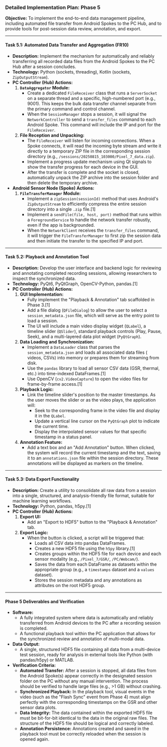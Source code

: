 ### Detailed Implementation Plan: Phase 5

**Objective:** To implement the end-to-end data management pipeline, including automated file transfer from Android
Spokes to the PC Hub, and to provide tools for post-session data review, annotation, and export.

-----

#### **Task 5.1: Automated Data Transfer and Aggregation (FR10)**

* **Description:** Implement the mechanism for automatically and reliably transferring all recorded data files from the
  Android Spokes to the PC Hub after a session concludes.
* **Technology:** Python (sockets, threading), Kotlin (sockets, `ZipOutputStream`).
* **PC Controller (Hub) Actions:**
    1. **`DataAggregator` Module:**
        * Create a dedicated `FileReceiver` class that runs a `ServerSocket` on a separate thread and a specific,
          high-numbered port (e.g., 9001). This keeps the bulk data transfer channel separate from the primary command
          and control channel.
        * When the `SessionManager` stops a session, it will signal the `NetworkController` to send a `transfer_files`
          command to each Android Spoke. This command will include the IP and port for the `FileReceiver`.
    2. **File Reception and Unpacking:**
        * The `FileReceiver` will listen for incoming connections. When a Spoke connects, it will read the incoming byte
          stream and write it directly to a temporary ZIP file in the corresponding session directory (e.g.,
          `/sessions/20250815_103000/Pixel_7_data.zip`).
        * Implement a progress update mechanism using Qt signals to show the transfer progress for each device in the
          GUI.
        * After the transfer is complete and the socket is closed, automatically unpack the ZIP archive into the session
          folder and then delete the temporary archive.
* **Android Sensor Node (Spoke) Actions:**
    1. **`FileTransferManager` Module:**
        * Implement a `zipSession(sessionId)` method that uses Android's `ZipOutputStream` to efficiently compress the
          entire session directory into a single `.zip` file.[1]
        * Implement a `sendFile(file, host, port)` method that runs within a `ForegroundService` to handle the network
          transfer robustly, even if the app is backgrounded.
        * When the `NetworkClient` receives the `transfer_files` command, it will trigger the `FileTransferManager` to
          first zip the session data and then initiate the transfer to the specified IP and port.

-----

#### **Task 5.2: Playback and Annotation Tool**

* **Description:** Develop the user interface and backend logic for reviewing and annotating completed recording
  sessions, allowing researchers to inspect the synchronized data.
* **Technology:** PyQt6, PyQtGraph, OpenCV-Python, pandas.[1]
* **PC Controller (Hub) Actions:**
    1. **GUI Implementation:**
        * Fully implement the "Playback & Annotation" tab scaffolded in Phase 3.[1]
        * Add a file dialog (`QFileDialog`) to allow the user to select a `session_metadata.json` file, which will serve
          as the entry point to load a session.
        * The UI will include a main video display widget (`QLabel`), a timeline slider (`QSlider`), standard playback
          controls (Play, Pause, Seek), and a multi-layered data plot widget (`PyQtGraph`).
    2. **Data Loading and Synchronization:**
        * Implement a `DataLoader` class that parses the `session_metadata.json` and loads all associated data files (
          videos, CSVs) into memory or prepares them for streaming from disk.
        * Use the `pandas` library to load all sensor CSV data (GSR, thermal, etc.) into time-indexed DataFrames.[1]
        * Use OpenCV (`cv2.VideoCapture`) to open the video files for frame-by-frame access.[1]
    3. **Playback Logic:**
        * Link the timeline slider's position to the master timestamps. As the user moves the slider or as the video
          plays, the application will:
            * Seek to the corresponding frame in the video file and display it in the `QLabel`.
            * Update a vertical line cursor on the `PyQtGraph` plot to indicate the current time.
            * Display the interpolated sensor values for that specific timestamp in a status panel.
    4. **Annotation Feature:**
        * Add a text box and an "Add Annotation" button. When clicked, the system will record the current timestamp and
          the text, saving it to an `annotations.json` file within the session directory. These annotations will be
          displayed as markers on the timeline.

-----

#### **Task 5.3: Data Export Functionality**

* **Description:** Create a utility to consolidate all raw data from a session into a single, structured, and
  analysis-friendly file format, suitable for machine learning workflows.
* **Technology:** Python, pandas, h5py.[1]
* **PC Controller (Hub) Actions:**
    1. **Export UI:**
        * Add an "Export to HDF5" button to the "Playback & Annotation" tab.
    2. **Export Logic:**
        * When the button is clicked, a script will be triggered that:
            * Loads all CSV data into pandas DataFrames.
            * Creates a new HDF5 file using the `h5py` library.[1]
            * Creates groups within the HDF5 file for each device and each sensor modality (e.g., `/Pixel_7/GSR/`,
              `/PC/Webcam/`).
            * Saves the data from each DataFrame as datasets within the appropriate group (e.g., a `timestamps` dataset
              and a `values` dataset).
            * Stores the session metadata and any annotations as attributes on the root HDF5 group.

-----

#### **Phase 5 Deliverables and Verification**

* **Software:**
    * A fully integrated system where data is automatically and reliably transferred from Android devices to the PC
      after a recording session is completed.
    * A functional playback tool within the PC application that allows for the synchronized review and annotation of
      multi-modal data.
* **Data Output:**
    * A single, structured HDF5 file containing all data from a multi-device test session, ready for analysis in
      external tools like Python (with pandas/h5py) or MATLAB.
* **Verification Criteria:**
    * **Automated Transfer:** After a session is stopped, all data files from the Android Spoke(s) appear correctly in
      the designated session folder on the PC without any manual intervention. The process should be verified to handle
      large files (e.g., >1 GB) without crashing.
    * **Synchronized Playback:** In the playback tool, visual events in the video (such as the "Flash Sync" event from
      Phase 4) must align perfectly with the corresponding timestamps on the GSR and other sensor data plots.
    * **Data Integrity:** The data contained within the exported HDF5 file must be bit-for-bit identical to the data in
      the original raw files. The structure of the HDF5 file should be logical and correctly labeled.
    * **Annotation Persistence:** Annotations created and saved in the playback tool must be correctly reloaded when the
      session is opened again.